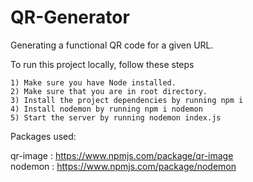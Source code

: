 # QR-Generator
Generating a functional QR code for a given URL.

To run this project locally, follow these steps

    1) Make sure you have Node installed.    
    2) Make sure that you are in root directory.
    3) Install the project dependencies by running npm i
    4) Install nodemon by running npm i nodemon
    5) Start the server by running nodemon index.js

Packages used:

qr-image : https://www.npmjs.com/package/qr-image <br>
nodemon : https://www.npmjs.com/package/nodemon
